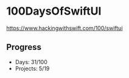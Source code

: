# 100DaysOfSwiftUI
https://www.hackingwithswift.com/100/swiftui

## Progress 
 - Days: 31/100
 - Projects: 5/19
